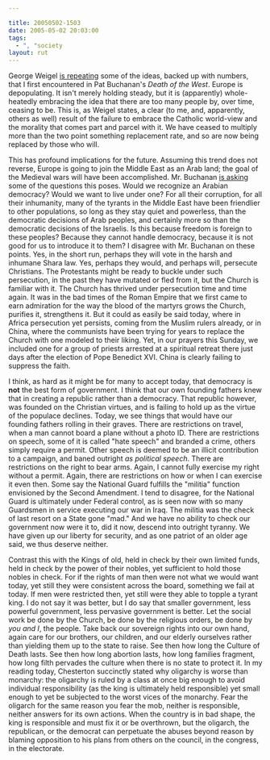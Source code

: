 ```yaml
---

title: 20050502-1503
date: 2005-05-02 20:03:00
tags:
  - ", "society
layout: rut
---
```


<p> George Weigel <a href="http://www.eppc.org/publications/pubID.2326/pub_detail.asp">is repeating</a> some of the ideas, backed up with numbers, that I first encountered in Pat Buchanan's <em>Death of the West</em>.  Europe is depopulating.  It isn't merely holding steady, but it is (apparently) whole-heatedly embracing the idea that there are too many people by, over time, ceasing to be.  This is, as Weigel states, a clear (to me, and, apparently, others as well) result of the failure to embrace the Catholic world-view and the morality that comes part and parcel with it.  We have ceased to multiply more than the two point something replacement rate, and so are now being replaced by those who will.</p>

<p>This has profound implications for the future.  Assuming this trend does not reverse, Europe is going to join the Middle East as an Arab land; the goal of the Medieval wars will have been accomplished.  Mr. Buchanan <a href="http://www.wnd.com/news/article.asp?ARTICLE_ID=44073">is asking</a> some of the questions this poses.  Would we recognize an Arabian democracy?  Would we want to live under one?  For all their corruption, for all their inhumanity, many of the tyrants in the Middle East have been friendlier to other populations, so long as they stay quiet and powerless, than the democratic decisions of Arab peoples, and certainly more so than the democratic decisions of the Israelis.  Is this because freedom is foreign to these peoples? Because they cannot handle democracy, because it is not good for us to introduce it to them?  I disagree with Mr. Buchanan on these points.  Yes, in the short run, perhaps they will vote in the harsh and inhumane Shara law.  Yes, perhaps they would, and perhaps will, persecute Christians.  The Protestants might be ready to buckle under such persecution, in the past they have mutated or fled from it, but the Church is familiar with it.  The Church has thrived under persecution time and time again.  It was in the bad times of the Roman Empire that we first came to earn admiration for the way the blood of the martyrs grows the Church, purifies it, strengthens it.  But it could as easily be said today, where in Africa persecution yet persists, coming from the Muslim rulers already, or in China, where the communists have been trying for years to replace the Church with one modeled to their liking.  Yet, in our prayers this Sunday, we included one for a group of priests arrested at a spiritual retreat there just days after the election of Pope Benedict XVI. China is clearly failing to suppress the faith.</p>

<p>I think, as hard as it might be for many to accept today, that democracy is <strong>not</strong> the best form of government.  I think that our own founding fathers knew that in creating a republic rather than a democracy.  That republic however, was founded on the Christian virtues, and is failing to hold up as the virtue of the populace declines.  Today, we see things that would have our founding fathers rolling in their graves.  There are restrictions on travel, when a man cannot board a plane without a photo ID.  There are restrictions on speech, some of it is called "hate speech" and branded a crime, others simply require a permit.  Other speech is deemed to be an illicit contribution to a campaign, and baned outright <em>as political speech</em>.  There are restrictions on the right to bear arms.  Again, I cannot fully exercise my right without a permit.  Again, there are restrictions on how or when I can exercise it even then.  Some say the National Guard fulfills the "militia" function envisioned by the Second Amendment.  I tend to disagree, for the National Guard is ultimately under Federal control, as is seen now with so many Guardsmen in service executing our war in Iraq.  The militia was the check of last resort on a State gone "mad."  And we have no ability to check our government now were it to, did it now, descend into outright tyranny.  We have given up our liberty for security, and as one patriot of an older age said, we thus deserve neither.</p>

<p>Contrast this with the Kings of old, held in check by their own limited funds, held in check by the power of their nobles, yet sufficient to hold those nobles in check.  For if the rights of man then were not what we would want today, yet still they were consistent across the board, something we fail at today.  If men were restricted then, yet still were they able to topple a tyrant king.  I do not say it was better, but I do say that smaller government, less powerful government, less pervasive government is better.  Let the social work be done by the Church, be done by the religious orders, be done by <em>you and I</em>, the people.  Take back our sovereign rights into our own hand, again care for our brothers, our children, and our elderly ourselves rather than yielding them up to the state to raise.  See then how long the Culture of Death lasts.  See then how long abortion lasts, how long families fragment, how long filth pervades the culture when there is no state to protect it.  In my reading today, Chesterton succinctly stated why oligarchy is worse than monarchy: the oligarchy is ruled by a class at once big enough to avoid individual responsibility (as the king is ultimately held responsible) yet small enough to yet be subjected to the worst vices of the monarchy.  Fear the oligarch for the same reason you fear the mob, neither is responsible, neither answers for its own actions.  When the country is in bad shape, the king is responsible and must fix it or be overthrown, but the oligarch, the republican, or the democrat can perpetuate the abuses beyond reason by blaming opposition to his plans from others on the council, in the congress, in the electorate.</p>

